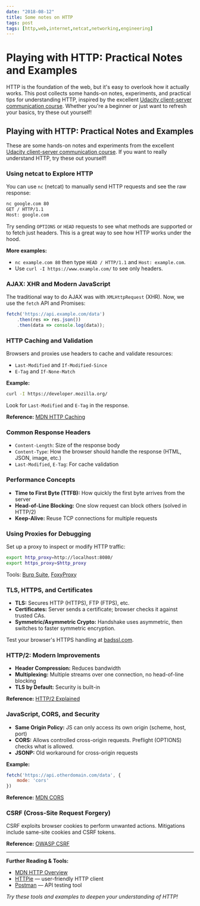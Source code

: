 ```yaml
---
date: "2018-08-12"
title: Some notes on HTTP
tags: post
tags: [http,web,internet,netcat,networking,engineering]
---
```



# Playing with HTTP: Practical Notes and Examples

HTTP is the foundation of the web, but it's easy to overlook how it actually works. This post collects some hands-on notes, experiments, and practical tips for understanding HTTP, inspired by the excellent [Udacity client-server communication course](https://classroom.udacity.com/courses/ud897). Whether you're a beginner or just want to refresh your basics, try these out yourself!

## Playing with HTTP: Practical Notes and Examples

These are some hands-on notes and experiments from the excellent [Udacity client-server communication course](https://classroom.udacity.com/courses/ud897). If you want to really understand HTTP, try these out yourself!

### Using netcat to Explore HTTP

You can use `nc` (netcat) to manually send HTTP requests and see the raw response:

```sh
nc google.com 80
GET / HTTP/1.1
Host: google.com
```
Try sending `OPTIONS` or `HEAD` requests to see what methods are supported or to fetch just headers. This is a great way to see how HTTP works under the hood.

**More examples:**
- `nc example.com 80` then type `HEAD / HTTP/1.1` and `Host: example.com`.
- Use `curl -I https://www.example.com/` to see only headers.

### AJAX: XHR and Modern JavaScript

The traditional way to do AJAX was with `XMLHttpRequest` (XHR). Now, we use the `fetch` API and Promises:

```js
fetch('https://api.example.com/data')
    .then(res => res.json())
    .then(data => console.log(data));
```

### HTTP Caching and Validation

Browsers and proxies use headers to cache and validate resources:
- `Last-Modified` and `If-Modified-Since`
- `E-Tag` and `If-None-Match`

**Example:**
```sh
curl -I https://developer.mozilla.org/
```
Look for `Last-Modified` and `E-Tag` in the response.

**Reference:** [MDN HTTP Caching](https://developer.mozilla.org/en-US/docs/Web/HTTP/Caching)

### Common Response Headers

- `Content-Length`: Size of the response body
- `Content-Type`: How the browser should handle the response (HTML, JSON, image, etc.)
- `Last-Modified`, `E-Tag`: For cache validation

### Performance Concepts

- **Time to First Byte (TTFB):** How quickly the first byte arrives from the server
- **Head-of-Line Blocking:** One slow request can block others (solved in HTTP/2)
- **Keep-Alive:** Reuse TCP connections for multiple requests

### Using Proxies for Debugging

Set up a proxy to inspect or modify HTTP traffic:

```sh
export http_proxy=http://localhost:8080/
export https_proxy=$http_proxy
```
Tools: [Burp Suite](https://portswigger.net/burp), [FoxyProxy](https://getfoxyproxy.org/)

### TLS, HTTPS, and Certificates

- **TLS:** Secures HTTP (HTTPS), FTP (FTPS), etc.
- **Certificates:** Server sends a certificate; browser checks it against trusted CAs.
- **Symmetric/Asymmetric Crypto:** Handshake uses asymmetric, then switches to faster symmetric encryption.

Test your browser's HTTPS handling at [badssl.com](https://badssl.com/).

### HTTP/2: Modern Improvements

- **Header Compression:** Reduces bandwidth
- **Multiplexing:** Multiple streams over one connection, no head-of-line blocking
- **TLS by Default:** Security is built-in

**Reference:** [HTTP/2 Explained](https://http2.github.io/)

### JavaScript, CORS, and Security

- **Same Origin Policy:** JS can only access its own origin (scheme, host, port)
- **CORS:** Allows controlled cross-origin requests. Preflight (OPTIONS) checks what is allowed.
- **JSONP:** Old workaround for cross-origin requests

**Example:**
```js
fetch('https://api.otherdomain.com/data', {
    mode: 'cors'
})
```

**Reference:** [MDN CORS](https://developer.mozilla.org/en-US/docs/Web/HTTP/CORS)

### CSRF (Cross-Site Request Forgery)

CSRF exploits browser cookies to perform unwanted actions. Mitigations include same-site cookies and CSRF tokens.

**Reference:** [OWASP CSRF](https://owasp.org/www-community/attacks/csrf)

---

**Further Reading & Tools:**
- [MDN HTTP Overview](https://developer.mozilla.org/en-US/docs/Web/HTTP/Overview)
- [HTTPie](https://httpie.io/) — user-friendly HTTP client
- [Postman](https://www.postman.com/) — API testing tool

*Try these tools and examples to deepen your understanding of HTTP!*


